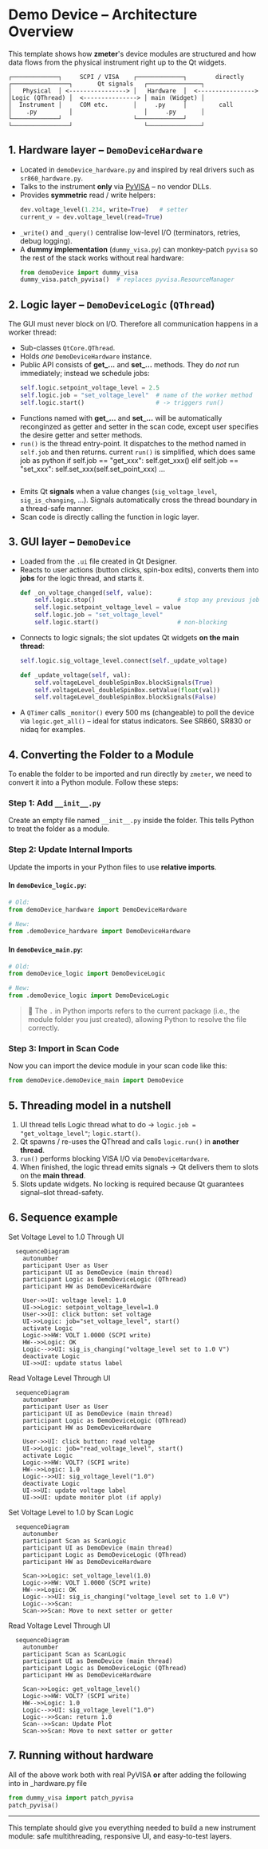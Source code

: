 # Demo Device – Architecture Overview

This template shows how **zmeter**'s device modules are structured and how data flows from the physical instrument right up to the Qt widgets.

```
┌─────────────┐     SCPI / VISA    ┌─────────────┐        directly     ┌────────────────┐       Qt signals   ┌───────────────┐
│   Physical  │ <----------------> │   Hardware  │  <----------------> │Logic (QThread) │  <---------------> │ main (Widget) │
│  Instrument │     COM etc.       │     .py     │         call        │    .py         │                    │     .py       │
└─────────────┘                    └─────────────┘                     └────────────────┘                    └───────────────┘
```



## 1. Hardware layer – `DemoDeviceHardware`
* Located in `demoDevice_hardware.py` and inspired by real drivers such as `sr860_hardware.py`.
* Talks to the instrument **only** via [PyVISA](https://pyvisa.readthedocs.io/) – no vendor DLLs.
* Provides **symmetric** read / write helpers:
  ```python
  dev.voltage_level(1.234, write=True)   # setter
  current_v = dev.voltage_level(read=True)
  ```
* `_write()` and `_query()` centralise low-level I/O (terminators, retries, debug logging).
* A **dummy implementation** (`dummy_visa.py`) can monkey-patch `pyvisa` so the rest of the stack works without real hardware:
  ```python
  from demoDevice import dummy_visa
  dummy_visa.patch_pyvisa()  # replaces pyvisa.ResourceManager
  ```



## 2. Logic layer – `DemoDeviceLogic` (`QThread`)
The GUI must never block on I/O.  Therefore all communication happens in a worker thread:

* Sub-classes `QtCore.QThread`.
* Holds *one* `DemoDeviceHardware` instance.
* Public API consists of **get_...** and **set_...** methods.  They do *not* run immediately; instead we schedule jobs:
  ```python
  self.logic.setpoint_voltage_level = 2.5
  self.logic.job = "set_voltage_level"  # name of the worker method
  self.logic.start()                    # -> triggers run()
  ```
* Functions named with **get_...** and **set_...** will be automatically reconginzed as getter and setter in the scan code, except user specifies the desire getter and setter methods.
* `run()` is the thread entry-point.  It dispatches to the method named in `self.job` and then returns.
  current `run()` is simplified, which does same job as
  python
  if self.job == "get_xxx":
    self.get_xxx()
  elif self.job == "set_xxx":
    self.set_xxx(self.set_point_xxx)
  ...
  ```
* Emits Qt **signals** when a value changes (`sig_voltage_level`, `sig_is_changing`, ...).  Signals automatically cross the thread boundary in a thread-safe manner.
* Scan code is directly calling the function in logic layer.



## 3. GUI layer – `DemoDevice`
* Loaded from the `.ui` file created in Qt Designer.
* Reacts to user actions (button clicks, spin-box edits), converts them into **jobs** for the logic thread, and starts it.
  ```python
  def _on_voltage_changed(self, value):
      self.logic.stop()                       # stop any previous job
      self.logic.setpoint_voltage_level = value
      self.logic.job = "set_voltage_level"
      self.logic.start()                      # non-blocking
  ```
* Connects to logic signals; the slot updates Qt widgets **on the main thread**:
  ```python
  self.logic.sig_voltage_level.connect(self._update_voltage)

  def _update_voltage(self, val):
      self.voltageLevel_doubleSpinBox.blockSignals(True)
      self.voltageLevel_doubleSpinBox.setValue(float(val))
      self.voltageLevel_doubleSpinBox.blockSignals(False)
  ```
* A `QTimer` calls `_monitor()` every 500 ms (changeable) to poll the device via `logic.get_all()` – ideal for status indicators. See SR860, SR830 or nidaq for examples.

## 4. Converting the Folder to a Module

To enable the folder to be imported and run directly by `zmeter`, we need to convert it into a Python module. Follow these steps:

### Step 1: Add `__init__.py`

Create an empty file named `__init__.py` inside the folder. This tells Python to treat the folder as a module.

### Step 2: Update Internal Imports

Update the imports in your Python files to use **relative imports**.

#### In `demoDevice_logic.py`:
```python
# Old:
from demoDevice_hardware import DemoDeviceHardware

# New:
from .demoDevice_hardware import DemoDeviceHardware
```

#### In `demoDevice_main.py`:
```python
# Old:
from demoDevice_logic import DemoDeviceLogic

# New:
from .demoDevice_logic import DemoDeviceLogic
```

> 🔹 The `.` in Python imports refers to the current package (i.e., the module folder you just created), allowing Python to resolve the file correctly.

### Step 3: Import in Scan Code

Now you can import the device module in your scan code like this:

```python
from demoDevice.demoDevice_main import DemoDevice
```


## 5. Threading model in a nutshell
1. UI thread tells Logic thread what to do → `logic.job = "get_voltage_level"`; `logic.start()`.
2. Qt spawns / re-uses the QThread and calls `logic.run()` in **another thread**.
3. `run()` performs blocking VISA I/O via `DemoDeviceHardware`.
4. When finished, the logic thread emits signals → Qt delivers them to slots on the **main thread**.
5. Slots update widgets.  No locking is required because Qt guarantees signal–slot thread-safety.



## 6. Sequence example
Set Voltage Level to 1.0 Through UI
```mermaid
  sequenceDiagram
    autonumber
    participant User as User
    participant UI as DemoDevice (main thread)
    participant Logic as DemoDeviceLogic (QThread)
    participant HW as DemoDeviceHardware

    User->>UI: voltage level: 1.0
    UI->>Logic: setpoint_voltage_level=1.0
    User->>UI: click button: set voltage
    UI->>Logic: job="set_voltage_level", start()
    activate Logic
    Logic->>HW: VOLT 1.0000 (SCPI write)
    HW-->>Logic: OK
    Logic-->>UI: sig_is_changing("voltage_level set to 1.0 V")
    deactivate Logic
    UI->>UI: update status label
```
Read Voltage Level Through UI
```mermaid
  sequenceDiagram  
    autonumber
    participant User as User
    participant UI as DemoDevice (main thread)
    participant Logic as DemoDeviceLogic (QThread)
    participant HW as DemoDeviceHardware

    User->>UI: click button: read voltage
    UI->>Logic: job="read_voltage_level", start()
    activate Logic
    Logic->>HW: VOLT? (SCPI write)
    HW-->>Logic: 1.0
    Logic-->>UI: sig_voltage_level("1.0")
    deactivate Logic
    UI->>UI: update voltage label
    UI->>UI: update monitor plot (if apply)
```
Set Voltage Level to 1.0 by Scan Logic
```mermaid
  sequenceDiagram
    autonumber
    participant Scan as ScanLogic
    participant UI as DemoDevice (main thread)
    participant Logic as DemoDeviceLogic (QThread)
    participant HW as DemoDeviceHardware

    Scan->>Logic: set_voltage_level(1.0)
    Logic->>HW: VOLT 1.0000 (SCPI write)
    HW-->>Logic: OK
    Logic-->>UI: sig_is_changing("voltage_level set to 1.0 V")
    Logic-->>Scan: 
    Scan->>Scan: Move to next setter or getter
```
Read Voltage Level Through UI
```mermaid
  sequenceDiagram
    autonumber
    participant Scan as ScanLogic
    participant UI as DemoDevice (main thread)
    participant Logic as DemoDeviceLogic (QThread)
    participant HW as DemoDeviceHardware

    Scan->>Logic: get_voltage_level()
    Logic->>HW: VOLT? (SCPI write)
    HW-->>Logic: 1.0
    Logic-->>UI: sig_voltage_level("1.0")
    Logic-->>Scan: return 1.0
    Scan-->>Scan: Update Plot
    Scan->>Scan: Move to next setter or getter
```


## 7. Running without hardware
All of the above work both with real PyVISA **or** after adding the following into in _hardware.py file
```python
from dummy_visa import patch_pyvisa
patch_pyvisa()
```



---
This template should give you everything needed to build a new instrument module: safe multithreading, responsive UI, and easy-to-test layers. 